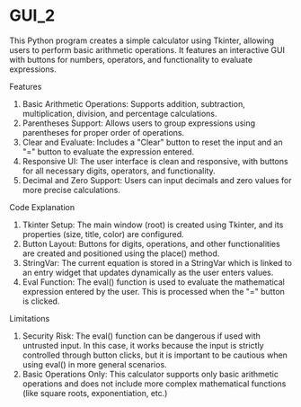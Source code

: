 # GUI_2
This Python program creates a simple calculator using Tkinter, allowing users to perform basic arithmetic operations. It features an interactive GUI with buttons for numbers, operators, and functionality to evaluate expressions.

Features
1. Basic Arithmetic Operations: Supports addition, subtraction, multiplication, division, and percentage calculations.
2. Parentheses Support: Allows users to group expressions using parentheses for proper order of operations.
3. Clear and Evaluate: Includes a "Clear" button to reset the input and an "=" button to evaluate the expression entered.
4. Responsive UI: The user interface is clean and responsive, with buttons for all necessary digits, operators, and functionality.
5. Decimal and Zero Support: Users can input decimals and zero values for more precise calculations.

Code Explanation
1. Tkinter Setup: The main window (root) is created using Tkinter, and its properties (size, title, color) are configured.
2. Button Layout: Buttons for digits, operations, and other functionalities are created and positioned using the place() method.
3. StringVar: The current equation is stored in a StringVar which is linked to an entry widget that updates dynamically as the user enters values.
4. Eval Function: The eval() function is used to evaluate the mathematical expression entered by the user. This is processed when the "=" button is clicked.

Limitations
1. Security Risk: The eval() function can be dangerous if used with untrusted input. In this case, it works because the input is strictly controlled through button clicks, but it is important to be cautious when using eval() in more general scenarios.
2. Basic Operations Only: This calculator supports only basic arithmetic operations and does not include more complex mathematical functions (like square roots, exponentiation, etc.)
